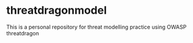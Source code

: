 # threatdragonmodel
This is a personal repository for threat modelling practice using OWASP threatdragon

